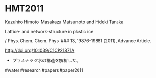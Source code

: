 # HMT2011

Kazuhiro Himoto, Masakazu Matsumoto and Hideki Tanaka

Lattice- and network-structure in plastic ice

/ Phys. Chem. Chem. Phys. ### 13, 19876-19881 (2011), Advance Article.

http://doi.org/10.1039/C1CP21871A


* プラスチック氷の構造を解析した。

[](https://gyazo.com/39cf7ec2d5b8203767fd552acae17760)



#water #research #papers #paper2011



